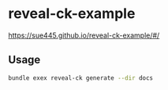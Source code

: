 # reveal-ck-example
https://sue445.github.io/reveal-ck-example/#/

## Usage
```sh
bundle exex reveal-ck generate --dir docs
```
